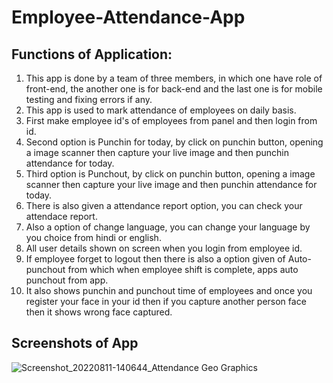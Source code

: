 # Employee-Attendance-App

## Functions of Application:
1. This app is done by a team of three members, in which one have role of 
   front-end, the another one is for back-end and the last one is for 
   mobile testing and fixing errors if any.
2. This app is used to mark attendance of employees on daily basis.
3. First make employee id's of employees from panel and then login from id.
4. Second option is Punchin for today, by click on punchin button, opening a 
   image scanner then capture your live image and then punchin attendance for today.
5. Third option is Punchout, by click on punchin button, opening a image scanner then 
   capture your live image and then punchin attendance for today. 
6. There is also given a attendance report option, you can check your attendace report.
7. Also a option of change language, you can change your language by you choice from hindi or english.
8. All user details shown on screen when you login from employee id.
9. If employee forget to logout then there is also a option given of Auto-punchout from which 
   when employee shift is complete, apps auto punchout from app.    
10. It also shows punchin and punchout time of employees and once you register your face in your id 
    then if you capture another person face then it shows wrong face captured.

## Screenshots of App

![Screenshot_20220811-140644_Attendance Geo Graphics](https://user-images.githubusercontent.com/91366721/184465743-3b6dee98-8150-458a-a6cf-c30372154cc0.jpg)

